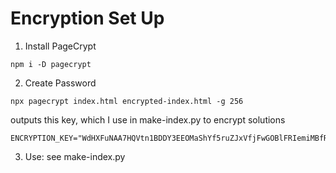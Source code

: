 # Encryption Set Up

1. Install PageCrypt

```
npm i -D pagecrypt  
```

2. Create Password
```
npx pagecrypt index.html encrypted-index.html -g 256
```
outputs this key, which I use in make-index.py to encrypt solutions
```
ENCRYPTION_KEY="WdHXFuNAA7HQVtn1BDDY3EEOMaShYf5ruZJxVfjFwGOBlFRIemiMBfRkJYDayRxc34dA3HcmFYhBdoFp6KuPyOzypFIhi2Prw1X6gcgYRlKrdz9RHpNySzvHT1NqViCagzSHJgcamyDuKlTZbAM9OFYDykLjOuPoxDDwd20q0jkcJeeza5StMMTKKJ3RIompZBlksW8bsFbcEGgnxQwimsrsSNxaqItpodVzn422zFwfAZENDtUwrXkH6C75c9vv
```

3. Use: see make-index.py


